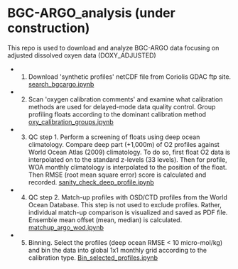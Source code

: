 # BGC-ARGO_analysis (under construction)

This repo is used to download and analyze BGC-ARGO data focusing on adjusted dissolved oxyen data (DOXY_ADJUSTED)

- 1. Download 'synthetic profiles' netCDF file from Coriolis GDAC ftp site. [search_bgcargo.ipynb](https://github.com/takaito1/BGC-ARGO_analysis/blob/main/search_bgcargo.ipynb)
- 2. Scan 'oxygen calibration comments' and examine what calibration methods are used for delayed-mode data quality control. Group profiling floats according to the dominant calibration method [oxy_calibration_groups.ipynb](https://github.com/takaito1/BGC-ARGO_analysis/blob/main/oxy_calibration_groups.ipynb)
- 3. QC step 1. Perform a screening of floats using deep ocean climatology. Compare deep part (+1,000m) of O2 profiles against World Ocean Atlas (2009) climatology. To do so, first float O2 data is interpolated on to the standard z-levels (33 levels). Then for profile, WOA monthly climatology is interpolated to the position of the float. Then RMSE (root mean square error) score is calculated and recorded. [sanity_check_deep_profile.ipynb](https://github.com/takaito1/BGC-ARGO_analysis/blob/main/sanity_check_deep_profile.ipynb)
- 4. QC step 2. Match-up profiles with OSD/CTD profiles from the World Ocean Database. This step is not used to exclude profiles. Rather, individual match-up comparison is visualized and saved as PDF file. Ensemble mean offset (mean, median) is calculated. [matchup_argo_wod.ipynb](https://github.com/takaito1/BGC-ARGO_analysis/blob/main/matchup_argo_wod.ipynb)
- 5. Binning. Select the profiles (deep ocean RMSE < 10 micro-mol/kg) and bin the data into global 1x1 monthly grid according to the calibration type. [Bin_selected_profiles.ipynb](https://github.com/takaito1/BGC-ARGO_analysis/blob/main/Bin_selected_profiles.ipynb)
